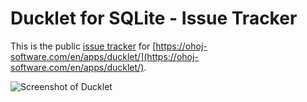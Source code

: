 # Ducklet for SQLite - Issue Tracker

This is the public [issue tracker](https://github.com/ohoj-software/ducklet-feedback/issues) for [https://ohoj-software.com/en/apps/ducklet/](https://ohoj-software.com/en/apps/ducklet/).

![Screenshot of Ducklet](https://ohoj-software.com/assets/images/products/streamlet/mockup-2.png)


